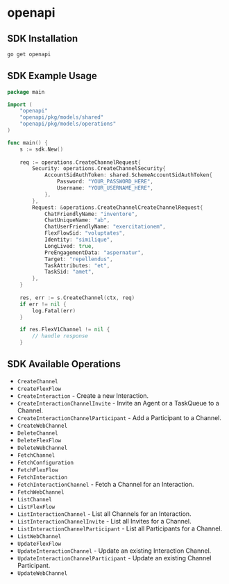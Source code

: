 # openapi

<!-- Start SDK Installation -->
## SDK Installation
```bash
go get openapi
```
<!-- End SDK Installation -->

<!-- Start SDK Example Usage -->
## SDK Example Usage
```go
package main

import (
	"openapi"
	"openapi/pkg/models/shared"
	"openapi/pkg/models/operations"
)

func main() {
	s := sdk.New()
    
    req := operations.CreateChannelRequest{
        Security: operations.CreateChannelSecurity{
            AccountSidAuthToken: shared.SchemeAccountSidAuthToken{
                Password: "YOUR_PASSWORD_HERE",
                Username: "YOUR_USERNAME_HERE",
            },
        },
        Request: &operations.CreateChannelCreateChannelRequest{
            ChatFriendlyName: "inventore",
            ChatUniqueName: "ab",
            ChatUserFriendlyName: "exercitationem",
            FlexFlowSid: "voluptates",
            Identity: "similique",
            LongLived: true,
            PreEngagementData: "aspernatur",
            Target: "repellendus",
            TaskAttributes: "et",
            TaskSid: "amet",
        },
    }
    
    res, err := s.CreateChannel(ctx, req)
    if err != nil {
        log.Fatal(err)
    }

    if res.FlexV1Channel != nil {
        // handle response
    }
```
<!-- End SDK Example Usage -->

<!-- Start SDK Available Operations -->
## SDK Available Operations
* `CreateChannel`
* `CreateFlexFlow`
* `CreateInteraction` - Create a new Interaction.
* `CreateInteractionChannelInvite` - Invite an Agent or a TaskQueue to a Channel.
* `CreateInteractionChannelParticipant` - Add a Participant to a Channel.
* `CreateWebChannel`
* `DeleteChannel`
* `DeleteFlexFlow`
* `DeleteWebChannel`
* `FetchChannel`
* `FetchConfiguration`
* `FetchFlexFlow`
* `FetchInteraction`
* `FetchInteractionChannel` - Fetch a Channel for an Interaction.
* `FetchWebChannel`
* `ListChannel`
* `ListFlexFlow`
* `ListInteractionChannel` - List all Channels for an Interaction.
* `ListInteractionChannelInvite` - List all Invites for a Channel.
* `ListInteractionChannelParticipant` - List all Participants for a Channel.
* `ListWebChannel`
* `UpdateFlexFlow`
* `UpdateInteractionChannel` - Update an existing Interaction Channel.
* `UpdateInteractionChannelParticipant` - Update an existing Channel Participant.
* `UpdateWebChannel`

<!-- End SDK Available Operations -->